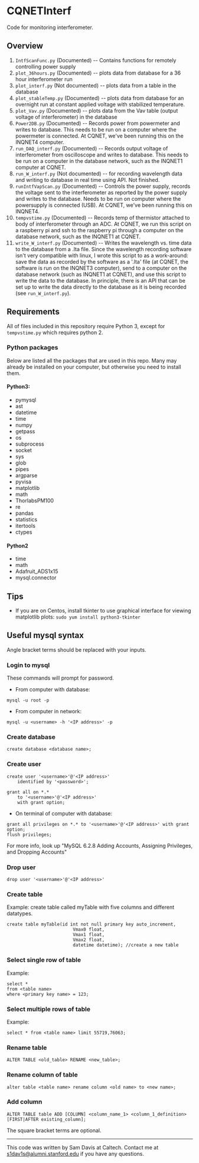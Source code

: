 # CQNETInterf
Code for monitoring interferometer.


## Overview
1. `IntfScanFunc.py` (Documented) -- Contains functions for remotely controlling power supply
2. `plot_36hours.py` (Documented) -- plots data from database for a 36 hour interferometer run
3. `plot_interf.py` (Not documented) -- plots data from a table in the database
4. `plot_stableTemp.py` (Documented) -- plots data from database for an overnight run at constant applied voltage with stabilized temperature.
5. `plot_Vav.py` (Documented) -- plots data from the Vav table (output voltage of interferometer) in the database
6. `Power2DB.py` (Documented) -- Records power from powermeter and writes to database. This needs to be run on a computer where the powermeter is connected. At CQNET, we've been running this on the INQNET4 computer.
7. `run_DAQ_interf.py` (Documented) -- Records output voltage of interferometer from oscilloscope and writes to database. This needs to be run on a computer in the database network, such as the INQNET1 computer at CQNET.
8. `run_W_interf.py` (Not documented) -- for recording wavelength data and writing to database in real time using API. Not finished.
9. `runIntfVapScan.py` (Documented) -- Controls the power supply, records the voltage sent to the interferometer as reported by the power supply and writes to the database. Needs to be run on computer where the powersupply is connected (USB). At CQNET, we've been running this on INQNET4.
10. `tempvstime.py` (Documented) -- Records temp of thermistor attached to body of interferometer through an ADC. At CQNET, we run this script on a raspberry pi and ssh to the raspberry pi through a computer on the database network, such as the INQNET1 at CQNET.
11. `write_W_interf.py` (Documented) -- Writes the wavelength vs. time data to the database from a .lta file.  Since the wavelength recording software isn't very compatible with linux, I wrote this script to as a work-around: save the data as recorded by the software as a '.lta' file (at CQNET, the software is run on the INQNET3 computer), send to a computer on the database network (such as INQNET1 at CQNET), and use this script to write the data to the database. In principle, there is an API that can be set up to write the data directly to the database as it is being recorded (see `run_W_interf.py`).


## Requirements
All of files included in this repository require Python 3, except for `tempvstime.py` which requires python 2.

### Python packages
Below are listed all the packages that are used in this repo. Many may already be installed on your computer, but otherwise you need to install them.
#### Python3:
* pymysql
* ast
* datetime
* time
* numpy
* getpass
* os
* subprocess
* socket
* sys
* glob
* pipes
* argparse
* pyvisa
* matplotlib
* math
* ThorlabsPM100
* re
* pandas
* statistics
* itertools
* ctypes

#### Python2
* time
* math
* Adafruit_ADS1x15
* mysql.connector


## Tips
* If you are on Centos, install tkinter to use graphical interface for viewing matplotlib plots:
`sudo yum install python3-tkinter`

## Useful mysql syntax
Angle bracket terms should be replaced with your inputs.

### Login to mysql
These commands will prompt for password.

* From computer with database:
```
mysql -u root -p
```

* From computer in network:
```
mysql -u <username> -h '<IP address>' -p
```



### Create database
```create database <database name>;```

### Create user
```
create user '<username>'@'<IP address>' 
	identified by '<password>';

grant all on *.*
	to '<username>'@'<IP address>'  
	with grant option;
```
* On terminal of computer with database:

```
grant all privileges on *.* to '<username>'@'<IP address>' with grant option;
flush privileges;
```

For more info, look up "MySQL 6.2.8 Adding Accounts, Assigning Privileges, and Dropping Accounts"
### Drop user

```
drop user '<username>'@'<IP address>'
```


### Create table
Example: create table called myTable with five columns and different datatypes.

```
create table myTable(id int not null primary key auto_increment, 
                         Vmax0 float, 
                         Vmax1 float, 
                         Vmax2 float, 
                         datetime datetime); //create a new table
```

### Select single row of table
Example:

```
select *
from <table name>
where <primary key name> = 123;
```


### Select multiple rows of table
Example:

```
select * from <table name> limit 55719,76063;
```

### Rename table
```
ALTER TABLE <old_table> RENAME <new_table>; 
```


### Rename column of table

```
alter table <table name> rename column <old name> to <new name>; 
```

### Add column

```
ALTER TABLE table ADD [COLUMN] <column_name_1> <column_1_definition> [FIRST|AFTER existing_column]; 
```
The square bracket terms are optional.

---
This code was written by Sam Davis at Caltech. Contact me at s1dav1s@alumni.stanford.edu if you have any questions.




